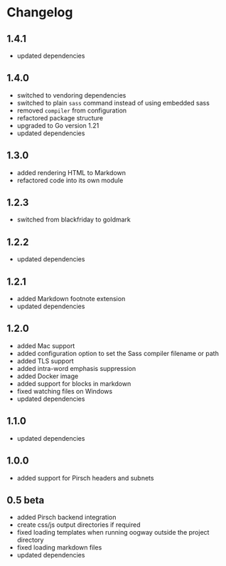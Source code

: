 # Changelog

## 1.4.1

* updated dependencies

## 1.4.0

* switched to vendoring dependencies
* switched to plain `sass` command instead of using embedded sass
* removed `compiler` from configuration
* refactored package structure
* upgraded to Go version 1.21
* updated dependencies

## 1.3.0

* added rendering HTML to Markdown
* refactored code into its own module

## 1.2.3

* switched from blackfriday to goldmark

## 1.2.2

* updated dependencies

## 1.2.1

* added Markdown footnote extension
* updated dependencies

## 1.2.0

* added Mac support
* added configuration option to set the Sass compiler filename or path
* added TLS support
* added intra-word emphasis suppression
* added Docker image
* added support for blocks in markdown
* fixed watching files on Windows
* updated dependencies

## 1.1.0

* updated dependencies

## 1.0.0

* added support for Pirsch headers and subnets

## 0.5 beta

* added Pirsch backend integration
* create css/js output directories if required
* fixed loading templates when running oogway outside the project directory
* fixed loading markdown files
* updated dependencies
